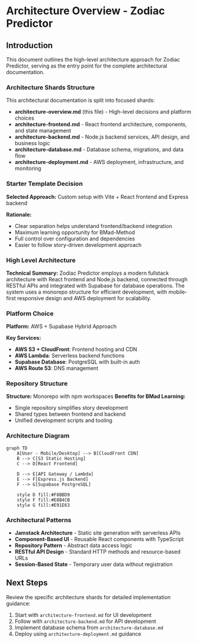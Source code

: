 # Architecture Overview - Zodiac Predictor

## Introduction

This document outlines the high-level architecture approach for Zodiac Predictor, serving as the entry point for the complete architectural documentation.

### Architecture Shards Structure

This architectural documentation is split into focused shards:

- **architecture-overview.md** (this file) - High-level decisions and platform choices
- **architecture-frontend.md** - React frontend architecture, components, and state management
- **architecture-backend.md** - Node.js backend services, API design, and business logic
- **architecture-database.md** - Database schema, migrations, and data flow
- **architecture-deployment.md** - AWS deployment, infrastructure, and monitoring

### Starter Template Decision

**Selected Approach:** Custom setup with Vite + React frontend and Express backend

**Rationale:** 
- Clear separation helps understand frontend/backend integration
- Maximum learning opportunity for BMad-Method
- Full control over configuration and dependencies
- Easier to follow story-driven development approach

### High Level Architecture

**Technical Summary:**
Zodiac Predictor employs a modern fullstack architecture with React frontend and Node.js backend, connected through RESTful APIs and integrated with Supabase for database operations. The system uses a monorepo structure for efficient development, with mobile-first responsive design and AWS deployment for scalability.

### Platform Choice

**Platform:** AWS + Supabase Hybrid Approach

**Key Services:**
- **AWS S3 + CloudFront**: Frontend hosting and CDN
- **AWS Lambda**: Serverless backend functions
- **Supabase Database**: PostgreSQL with built-in auth
- **AWS Route 53**: DNS management

### Repository Structure

**Structure:** Monorepo with npm workspaces
**Benefits for BMad Learning:**
- Single repository simplifies story development
- Shared types between frontend and backend
- Unified development scripts and tooling

### Architecture Diagram

```mermaid
graph TD
    A[User - Mobile/Desktop] --> B[CloudFront CDN]
    B --> C[S3 Static Hosting]
    C --> D[React Frontend]
    
    D --> E[API Gateway / Lambda]
    E --> F[Express.js Backend]
    F --> G[Supabase PostgreSQL]
    
    style D fill:#F8BBD9
    style F fill:#E8B4CB
    style G fill:#E91E63
```

### Architectural Patterns

- **Jamstack Architecture** - Static site generation with serverless APIs
- **Component-Based UI** - Reusable React components with TypeScript
- **Repository Pattern** - Abstract data access logic
- **RESTful API Design** - Standard HTTP methods and resource-based URLs
- **Session-Based State** - Temporary user data without registration

## Next Steps

Review the specific architecture shards for detailed implementation guidance:
1. Start with `architecture-frontend.md` for UI development
2. Follow with `architecture-backend.md` for API development
3. Implement database schema from `architecture-database.md`
4. Deploy using `architecture-deployment.md` guidance